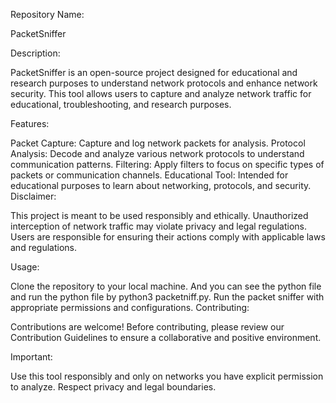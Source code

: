 Repository Name:

PacketSniffer

Description:

PacketSniffer is an open-source project designed for educational and research purposes to understand network protocols and enhance network security. This tool allows users to capture and analyze network traffic for educational, troubleshooting, and research purposes.

Features:

Packet Capture: Capture and log network packets for analysis.
Protocol Analysis: Decode and analyze various network protocols to understand communication patterns.
Filtering: Apply filters to focus on specific types of packets or communication channels.
Educational Tool: Intended for educational purposes to learn about networking, protocols, and security.
Disclaimer:

This project is meant to be used responsibly and ethically. Unauthorized interception of network traffic may violate privacy and legal regulations. Users are responsible for ensuring their actions comply with applicable laws and regulations.

Usage:

Clone the repository to your local machine.
And you can see the python file and run the python file by python3 packetniff.py.
Run the packet sniffer with appropriate permissions and configurations.
Contributing:

Contributions are welcome! Before contributing, please review our Contribution Guidelines to ensure a collaborative and positive environment.

Important:

Use this tool responsibly and only on networks you have explicit permission to analyze. Respect privacy and legal boundaries.
